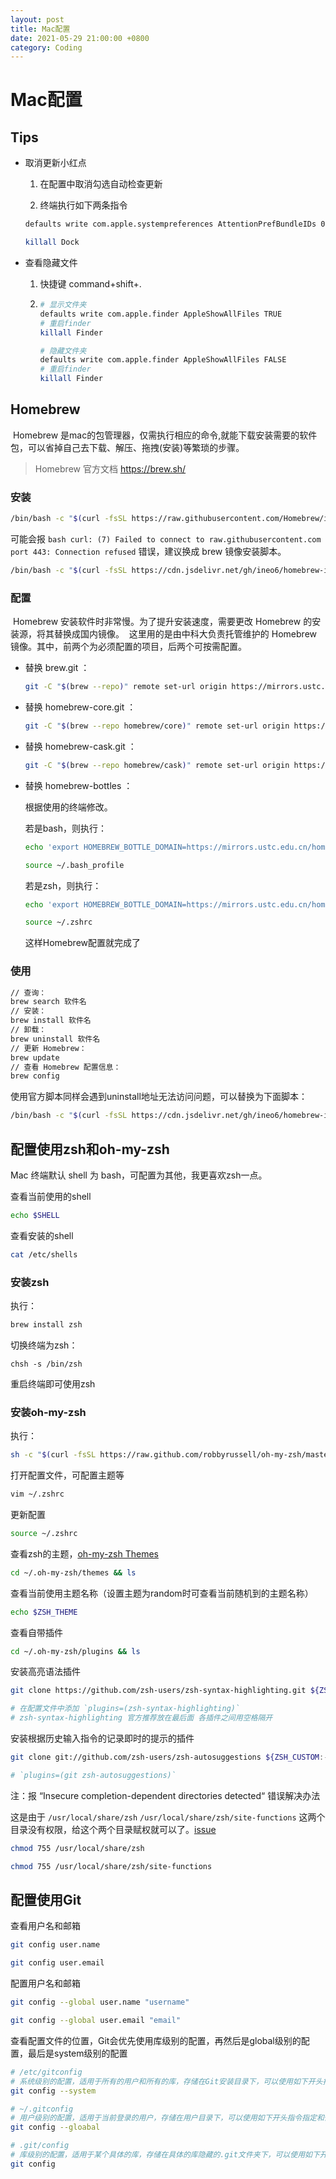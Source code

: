 ```yaml
---
layout: post
title: Mac配置
date: 2021-05-29 21:00:00 +0800
category: Coding
---
```


# Mac配置

## Tips

* 取消更新小红点

  1. 在配置中取消勾选自动检查更新

  2. 终端执行如下两条指令

  ```bash
  defaults write com.apple.systempreferences AttentionPrefBundleIDs 0
  
  killall Dock
  ```

* 查看隐藏文件

  1. 快捷键 command+shift+.

  2. ```bash
     # 显示文件夹
     defaults write com.apple.finder AppleShowAllFiles TRUE
     # 重启finder
     killall Finder
     
     # 隐藏文件夹
     defaults write com.apple.finder AppleShowAllFiles FALSE
     # 重启finder
     killall Finder
     ```

## Homebrew

​	Homebrew 是mac的包管理器，仅需执行相应的命令,就能下载安装需要的软件包，可以省掉自己去下载、解压、拖拽(安装)等繁琐的步骤。

> Homebrew 官方文档 https://brew.sh/

### 安装

```bash
/bin/bash -c "$(curl -fsSL https://raw.githubusercontent.com/Homebrew/install/master/install.sh)"
```

可能会报 `bash curl: (7) Failed to connect to raw.githubusercontent.com port 443: Connection refused` 错误，建议换成 brew 镜像安装脚本。

```bash
/bin/bash -c "$(curl -fsSL https://cdn.jsdelivr.net/gh/ineo6/homebrew-install/install.sh)"
```

### 配置

​	Homebrew 安装软件时非常慢。为了提升安装速度，需要更改 Homebrew 的安装源，将其替换成国内镜像。
​	这里用的是由中科大负责托管维护的 Homebrew 镜像。其中，前两个为必须配置的项目，后两个可按需配置。

* 替换 brew.git ：

  ```bash
  git -C "$(brew --repo)" remote set-url origin https://mirrors.ustc.edu.cn/brew.git
  ```

* 替换 homebrew-core.git ：

  ```bash
  git -C "$(brew --repo homebrew/core)" remote set-url origin https://mirrors.ustc.edu.cn/homebrew-core.git
  ```

* 替换 homebrew-cask.git ：

  ```bash
  git -C "$(brew --repo homebrew/cask)" remote set-url origin https://mirrors.ustc.edu.cn/homebrew-cask.git
  ```

* 替换 homebrew-bottles ：

  根据使用的终端修改。

  若是bash，则执行：

  ```bash
  echo 'export HOMEBREW_BOTTLE_DOMAIN=https://mirrors.ustc.edu.cn/homebrew-bottles' >> ~/.bash_profile
  
  source ~/.bash_profile
  ```

  若是zsh，则执行：

  ```bash
  echo 'export HOMEBREW_BOTTLE_DOMAIN=https://mirrors.ustc.edu.cn/homebrew-bottles' >> ~/.zshrc
  
  source ~/.zshrc
  ```

  这样Homebrew配置就完成了

### 使用

```bash
// 查询：
brew search 软件名
// 安装：
brew install 软件名
// 卸载：
brew uninstall 软件名
// 更新 Homebrew：
brew update 
// 查看 Homebrew 配置信息：
brew config 
```

使用官方脚本同样会遇到uninstall地址无法访问问题，可以替换为下面脚本：

```bash
/bin/bash -c "$(curl -fsSL https://cdn.jsdelivr.net/gh/ineo6/homebrew-install/uninstall)"
```



## 配置使用zsh和oh-my-zsh

Mac 终端默认 shell 为 bash，可配置为其他，我更喜欢zsh一点。

查看当前使用的shell

```bash
echo $SHELL
```

查看安装的shell

```bash
cat /etc/shells
```

### 安装zsh

执行：

```bash
brew install zsh
```

切换终端为zsh：

```
chsh -s /bin/zsh
```

重启终端即可使用zsh

### 安装oh-my-zsh

执行：

```bash
sh -c "$(curl -fsSL https://raw.github.com/robbyrussell/oh-my-zsh/master/tools/install.sh)"
```

打开配置文件，可配置主题等

```bash
vim ~/.zshrc
```

更新配置

```bash
source ~/.zshrc
```

查看zsh的主题，[oh-my-zsh Themes](https://github.com/ohmyzsh/ohmyzsh/wiki/Themes)

```bash
cd ~/.oh-my-zsh/themes && ls
```

查看当前使用主题名称（设置主题为random时可查看当前随机到的主题名称）

```bash
echo $ZSH_THEME
```

查看自带插件

```bash
cd ~/.oh-my-zsh/plugins && ls
```

安装高亮语法插件

```bash
git clone https://github.com/zsh-users/zsh-syntax-highlighting.git ${ZSH_CUSTOM:-~/.oh-my-zsh/custom}/plugins/zsh-syntax-highlighting

# 在配置文件中添加 `plugins=(zsh-syntax-highlighting)`
# zsh-syntax-highlighting 官方推荐放在最后面 各插件之间用空格隔开
```

安装根据历史输入指令的记录即时的提示的插件

```bash
git clone git://github.com/zsh-users/zsh-autosuggestions ${ZSH_CUSTOM:-~/.oh-my-zsh/custom}/plugins/zsh-autosuggestions

# `plugins=(git zsh-autosuggestions)`
```

注：报 “Insecure completion-dependent directories detected“ 错误解决办法


这是由于 `/usr/local/share/zsh` `/usr/local/share/zsh/site-functions` 这两个目录没有权限，给这个两个目录赋权就可以了。[issue](https://github.com/robbyrussell/oh-my-zsh/issues/6835)

```bash
chmod 755 /usr/local/share/zsh
```

```bash
chmod 755 /usr/local/share/zsh/site-functions
```

## 配置使用Git

查看用户名和邮箱

```bash
git config user.name

git config user.email
```

配置用户名和邮箱

```bash
git config --global user.name "username"

git config --global user.email "email"
```

查看配置文件的位置，Git会优先使用库级别的配置，再然后是global级别的配置，最后是system级别的配置

```bash
# /etc/gitconfig
# 系统级别的配置，适用于所有的用户和所有的库，存储在Git安装目录下，可以使用如下开头指令指定和修改
git config --system
```

```bash
# ~/.gitconfig
# 用户级别的配置，适用于当前登录的用户，存储在用户目录下，可以使用如下开头指令指定和修改
git config --gloabal
```

```bash
# .git/config
# 库级别的配置，适用于某个具体的库，存储在具体的库隐藏的.git文件夹下，可以使用如下开头指令指定和修改
git config
```